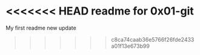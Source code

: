 <<<<<<< HEAD
readme for 0x01-git
=======
My first readme
new update
>>>>>>> c8ca74caab36e5766f26fde2433a01f13e673b99

